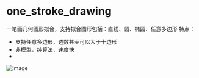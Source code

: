 # one_stroke_drawing
一笔画几何图形拟合，支持拟合图形包括：直线、圆、椭圆、任意多边形
特点：
- 支持任意多边形，边数甚至可以大于十边形
- 非模型，纯算法，速度快
- 
![image](https://github.com/2435791180/one_stroke_drawing/tree/main/res/demo1.gif )   
